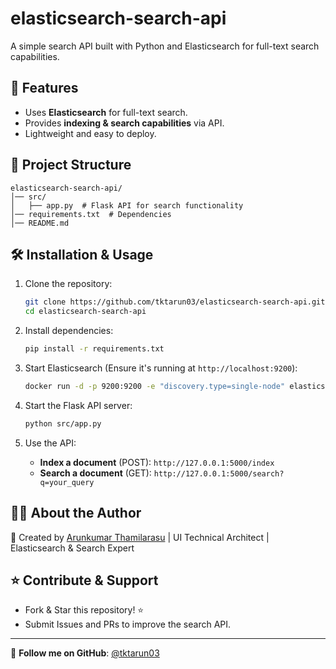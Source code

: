 # elasticsearch-search-api

A simple search API built with Python and Elasticsearch for full-text search capabilities.

## 🚀 Features
- Uses **Elasticsearch** for full-text search.
- Provides **indexing & search capabilities** via API.
- Lightweight and easy to deploy.

## 📂 Project Structure
```
elasticsearch-search-api/
│── src/
│   ├── app.py  # Flask API for search functionality
│── requirements.txt  # Dependencies
│── README.md
```

## 🛠 Installation & Usage

1. Clone the repository:
   ```bash
   git clone https://github.com/tktarun03/elasticsearch-search-api.git
   cd elasticsearch-search-api
   ```

2. Install dependencies:
   ```bash
   pip install -r requirements.txt
   ```

3. Start Elasticsearch (Ensure it's running at `http://localhost:9200`):
   ```bash
   docker run -d -p 9200:9200 -e "discovery.type=single-node" elasticsearch:7.10.1
   ```

4. Start the Flask API server:
   ```bash
   python src/app.py
   ```

5. Use the API:
   - **Index a document** (POST): `http://127.0.0.1:5000/index`  
   - **Search a document** (GET): `http://127.0.0.1:5000/search?q=your_query`  

## 👨‍💻 About the Author

🚀 Created by [Arunkumar Thamilarasu](https://github.com/tktarun03) | UI Technical Architect | Elasticsearch & Search Expert

## ⭐ Contribute & Support
- Fork & Star this repository! ⭐
- Submit Issues and PRs to improve the search API.

---
🎯 **Follow me on GitHub**: [@tktarun03](https://github.com/tktarun03)
